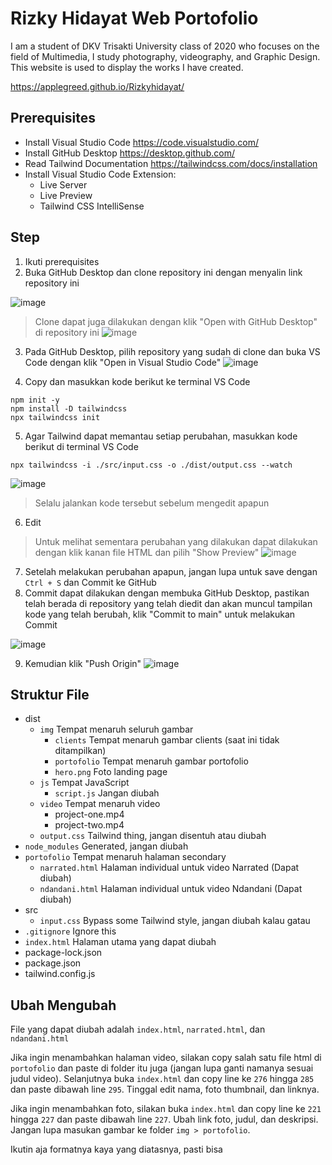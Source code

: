 # Rizky Hidayat Web Portofolio
I am a student of DKV Trisakti University class of 2020 who focuses on the field of Multimedia, I study photography, videography, and Graphic Design. This website is used to display the works I have created.

https://applegreed.github.io/Rizkyhidayat/

## Prerequisites
- Install Visual Studio Code https://code.visualstudio.com/
- Install GitHub Desktop https://desktop.github.com/
- Read Tailwind Documentation https://tailwindcss.com/docs/installation
- Install Visual Studio Code Extension:
  - Live Server
  - Live Preview
  - Tailwind CSS IntelliSense

## Step
1. Ikuti prerequisites
2. Buka GitHub Desktop dan clone repository ini dengan menyalin link repository ini

  ![image](https://user-images.githubusercontent.com/55025382/209630235-18e86ab4-18c7-4a23-9d20-aac7c3ba1d22.png)

> Clone dapat juga dilakukan dengan klik "Open with GitHub Desktop" di repository ini
  ![image](https://user-images.githubusercontent.com/55025382/209628490-a4786f7c-4461-4362-aefd-619cb24f656b.png)

3. Pada GitHub Desktop, pilih repository yang sudah di clone dan buka VS Code dengan klik "Open in Visual Studio Code"
  ![image](https://user-images.githubusercontent.com/55025382/209627206-82dbc8ee-5b5a-479b-81e8-91bc10d23bcd.png)

4. Copy dan masukkan kode berikut ke terminal VS Code
```
npm init -y
npm install -D tailwindcss
npx tailwindcss init
```

5. Agar Tailwind dapat memantau setiap perubahan, masukkan kode berikut di terminal VS Code
```
npx tailwindcss -i ./src/input.css -o ./dist/output.css --watch
```
  ![image](https://user-images.githubusercontent.com/55025382/209627964-743af6aa-f7c7-447c-bb9e-a6c77ad93286.png)
  > Selalu jalankan kode tersebut sebelum mengedit apapun

6. Edit
> Untuk melihat sementara perubahan yang dilakukan dapat dilakukan dengan klik kanan file HTML dan pilih "Show Preview"
  ![image](https://user-images.githubusercontent.com/55025382/209632007-3553e4f6-31c3-4a8f-b3c0-aa6070075ad2.png)

7. Setelah melakukan perubahan apapun, jangan lupa untuk save dengan ```Ctrl + S``` dan Commit ke GitHub
8. Commit dapat dilakukan dengan membuka GitHub Desktop, pastikan telah berada di repository yang telah diedit dan akan muncul tampilan kode yang telah berubah, klik "Commit to main" untuk melakukan Commit

![image](https://user-images.githubusercontent.com/55025382/209629658-51519a29-fa81-4a79-9039-489b23f21e72.png)

9. Kemudian klik "Push Origin"
  ![image](https://user-images.githubusercontent.com/55025382/209629791-c5e05773-d22b-427f-88d6-65c1148eaabc.png)


## Struktur File
- dist
  - ```img``` Tempat menaruh seluruh gambar
    - ```clients``` Tempat menaruh gambar clients (saat ini tidak ditampilkan)
    - ```portofolio``` Tempat menaruh gambar portofolio
    - ```hero.png``` Foto landing page
  - ```js``` Tempat JavaScript
    - ```script.js``` Jangan diubah
  - ```video``` Tempat menaruh video
    - project-one.mp4
    - project-two.mp4
  - ```output.css``` Tailwind thing, jangan disentuh atau diubah
- ```node_modules``` Generated, jangan diubah
- ```portofolio``` Tempat menaruh halaman secondary
  - ```narrated.html``` Halaman individual untuk video Narrated (Dapat diubah)
  - ```ndandani.html``` Halaman individual untuk video Ndandani (Dapat diubah)
- src
  - ```input.css``` Bypass some Tailwind style, jangan diubah kalau gatau
- ```.gitignore``` Ignore this
- ```index.html``` Halaman utama yang dapat diubah
- package-lock.json
- package.json
- tailwind.config.js

## Ubah Mengubah
File yang dapat diubah adalah `index.html`, `narrated.html`, dan `ndandani.html`

Jika ingin menambahkan halaman video, silakan copy salah satu file html di `portofolio` dan paste di folder itu juga (jangan lupa ganti namanya sesuai judul video). Selanjutnya buka `index.html` dan copy line ke `276` hingga `285` dan paste dibawah line `295`. Tinggal edit nama, foto thumbnail, dan linknya.

Jika ingin menambahkan foto, silakan buka `index.html` dan copy line ke `221` hingga `227` dan paste dibawah line `227`. Ubah link foto, judul, dan deskripsi. Jangan lupa masukan gambar ke folder `img > portofolio`.

Ikutin aja formatnya kaya yang diatasnya, pasti bisa
